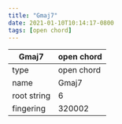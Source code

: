 ```yaml
---
title: "Gmaj7"
date: 2021-01-10T10:14:17-0800
tags: [open chord]
---
```


|Gmaj7|open chord|
|---|---|
|type|open chord|
|name|Gmaj7|
|root string|6|
|fingering|320002|
